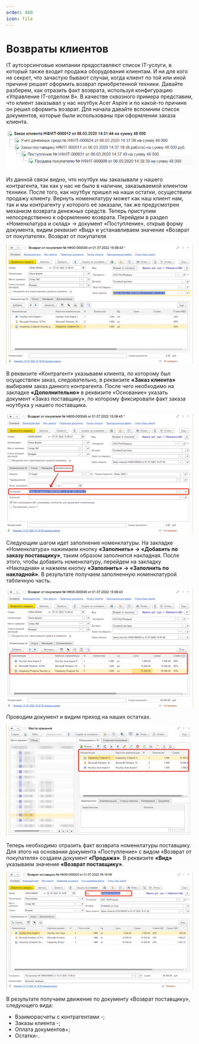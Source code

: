 ```yaml
---
order: 400
icon: file
---
```


# Возвраты клиентов

IT аутсорсинговые компании предоставляют список IT-услуги, в который также входит продажа оборудования клиентам. И ни для кого не секрет, что зачастую бывают случаи, когда клиент по той или иной причине решает оформить возврат приобретенной техники. Давайте разберем, как отразить факт возврата, используя конфигурацию «Управление IT-отделом 8». В качестве сквозного примера представим, что клиент заказывал у нас ноутбук Acer Aspire и по какой-то причине он решил оформить возврат. Для начала давайте вспомним список документов, которые были использованы при оформлении заказа клиента.

![01_ВозвратыКлиентов](static/01_ВозвратыКлиентов.png)

Из данной связи видно, что ноутбук мы заказывали у нашего контрагента, так как у нас не было в наличии, заказываемой клиентом техники. После того, как ноутбук пришел на наши остатки, осуществили продажу клиенту. Вернуть номенклатуру может как наш клиент нам, так и мы контрагенту у которого её заказали, так же предусмотрен механизм возврата денежных средств. Теперь приступим непосредственно к оформлению возврата. Перейдем в раздел «Номенклатура и склад» -> документ «Поступление», открыв форму документа, видим реквизит «Вид» и устанавливаем значение «Возврат от покупателя».
Возврат от покупателя

![02_ВозвратыКлиентов](static/02_ВозвратыКлиентов.png)

В реквизите «Контрагент» указываем клиента, по которому был осуществлен заказ, следовательно, в реквизите **«Заказ клиента»** выбираем заказ данного контрагента. После чего необходимо на закладке **«Дополнительно»** в реквизите «Основание» указать документ «Заказ поставщику», по которому фиксировали факт заказа ноутбука у нашего поставщика.

![03_ВозвратыКлиентов](static/03_ВозвратыКлиентов.png)

Следующим шагом идет заполнение номенклатуры. На закладке «Номенклатура» нажимаем кнопку **«Заполнить» -> «Добавить по заказу поставщику»**, таким образом заполнится накладная. После этого, чтобы добавить номенклатуру, перейдем на закладку «Накладная» и нажмем кнопку **«Заполнить» -> «Заполнить по накладной»**. В результате получаем заполненную номенклатурой табличную часть.

![04_ВозвратыКлиентов](static/04_ВозвратыКлиентов.png)

Проводим документ и видим приход на наших остатках.

![05_ВозвратыКлиентов](static/05_ВозвратыКлиентов.png)

Теперь необходимо отразить факт возврата номенклатуры поставщику. Для этого на основании документа «Поступление» с видом «Возврат от покупателя» создаем документ **«Продажа»**. В реквизите **«Вид»** указываем значение **«Возврат поставщику»**.

![06_ВозвратыКлиентов](static/06_ВозвратыКлиентов.png)

В результате получаем движение по документу «Возврат поставщику», следующего вида:
* Взаиморасчеты с контрагентами -;
* Заказы клиента -;
* Оплата документов+;
* Остатки-.

